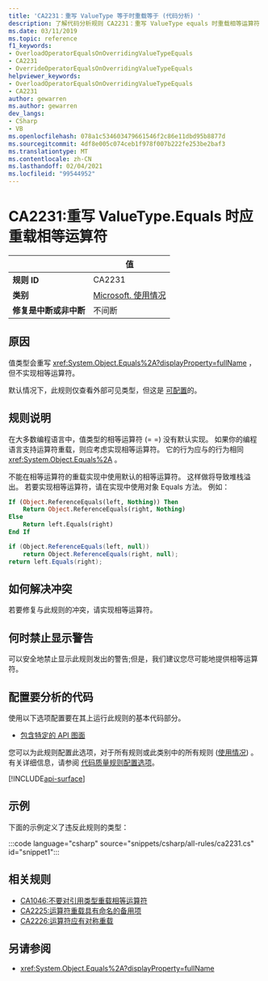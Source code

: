 ```yaml
---
title: 'CA2231：重写 ValueType 等于时重载等于 (代码分析) '
description: 了解代码分析规则 CA2231：重写 ValueType equals 时重载相等运算符
ms.date: 03/11/2019
ms.topic: reference
f1_keywords:
- OverloadOperatorEqualsOnOverridingValueTypeEquals
- CA2231
- OverrideOperatorEqualsOnOverridingValueTypeEquals
helpviewer_keywords:
- OverloadOperatorEqualsOnOverridingValueTypeEquals
- CA2231
author: gewarren
ms.author: gewarren
dev_langs:
- CSharp
- VB
ms.openlocfilehash: 078a1c534603479661546f2c86e11dbd95b8877d
ms.sourcegitcommit: 4df8e005c074ceb1f978f007b222fe253be2baf3
ms.translationtype: MT
ms.contentlocale: zh-CN
ms.lasthandoff: 02/04/2021
ms.locfileid: "99544952"
---
```

# <a name="ca2231-overload-operator-equals-on-overriding-valuetypeequals"></a>CA2231:重写 ValueType.Equals 时应重载相等运算符

| | 值 |
|-|-|
| **规则 ID** |CA2231|
| **类别** |[Microsoft. 使用情况](usage-warnings.md)|
| **修复是中断或非中断** |不间断|

## <a name="cause"></a>原因

值类型会重写 <xref:System.Object.Equals%2A?displayProperty=fullName> ，但不实现相等运算符。

默认情况下，此规则仅查看外部可见类型，但这是 [可配置](#configure-code-to-analyze)的。

## <a name="rule-description"></a>规则说明

在大多数编程语言中，值类型的相等运算符 (= =) 没有默认实现。 如果你的编程语言支持运算符重载，则应考虑实现相等运算符。 它的行为应与的行为相同 <xref:System.Object.Equals%2A> 。

不能在相等运算符的重载实现中使用默认的相等运算符。 这样做将导致堆栈溢出。 若要实现相等运算符，请在实现中使用对象 Equals 方法。 例如：

```vb
If (Object.ReferenceEquals(left, Nothing)) Then
    Return Object.ReferenceEquals(right, Nothing)
Else
    Return left.Equals(right)
End If
```

```csharp
if (Object.ReferenceEquals(left, null))
    return Object.ReferenceEquals(right, null);
return left.Equals(right);
```

## <a name="how-to-fix-violations"></a>如何解决冲突

若要修复与此规则的冲突，请实现相等运算符。

## <a name="when-to-suppress-warnings"></a>何时禁止显示警告

可以安全地禁止显示此规则发出的警告;但是，我们建议您尽可能地提供相等运算符。

## <a name="configure-code-to-analyze"></a>配置要分析的代码

使用以下选项配置要在其上运行此规则的基本代码部分。

- [包含特定的 API 图面](#include-specific-api-surfaces)

您可以为此规则配置此选项，对于所有规则或此类别中的所有规则 ([使用情况](usage-warnings.md)) 。 有关详细信息，请参阅 [代码质量规则配置选项](../code-quality-rule-options.md)。

[!INCLUDE[api-surface](~/includes/code-analysis/api-surface.md)]

## <a name="example"></a>示例

下面的示例定义了违反此规则的类型：

:::code language="csharp" source="snippets/csharp/all-rules/ca2231.cs" id="snippet1":::

## <a name="related-rules"></a>相关规则

- [CA1046:不要对引用类型重载相等运算符](ca1046.md)
- [CA2225:运算符重载具有命名的备用项](ca2225.md)
- [CA2226:运算符应有对称重载](ca2226.md)

## <a name="see-also"></a>另请参阅

- <xref:System.Object.Equals%2A?displayProperty=fullName>
